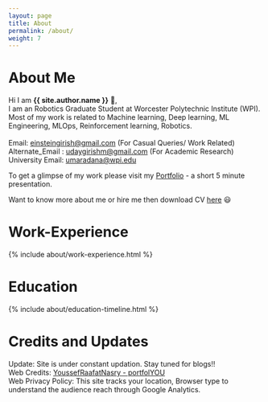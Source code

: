 ```yaml
---
layout: page
title: About
permalink: /about/
weight: 7
---
```


# **About Me**

Hi I am **{{ site.author.name }}** :wave:,<br>
I am an Robotics Graduate Student at Worcester Polytechnic Institute (WPI). Most of my work is related to Machine learning, Deep learning, ML Engineering, MLOps, Reinforcement learning, Robotics. <br>
<br>
Email: einsteingirish@gmail.com (For Casual Queries/ Work Related)\
Alternate_Email : udaygirishm@gmail.com (For Academic Research)
University Email: umaradana@wpi.edu
<br>

To get a glimpse of my work please visit my [Portfolio](https://udaygirish.my.canva.site/) - a short 5 minute presentation.

Want to know more about me or hire me then download CV [here](https://github.com/udaygirish/udaygirish.github.io/raw/master/assets/Uday_Girish_Maradana_Resume.pdf) :smiley: <br>
 
<!---
Resume - (https://github.com/udaygirish/udaygirish.github.io/raw/master/assets/Uday_Girish_Maradana_.pdf)
--->

# **Work-Experience**
<div class="row">
{% include about/work-experience.html %}
</div> 

# **Education**
<div class="row">
{% include about/education-timeline.html %}
</div> 


# **Credits and Updates**
Update: Site is under constant updation. Stay tuned for blogs!! <br>
Web Credits: [YoussefRaafatNasry - portfolYOU](https://github.com/YoussefRaafatNasry/portfolYOU) <br>
Web Privacy Policy: This site tracks your location, Browser type to understand the audience reach through Google Analytics.<br>

